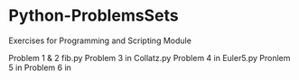 # Python-ProblemsSets
Exercises for Programming and Scripting Module

Problem 1 & 2 fib.py
Problem 3 in Collatz.py
Problem 4 in Euler5.py
Pronlem 5 in 
Problem 6 in


